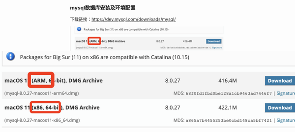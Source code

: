 ### mysql数据库安装及环境配置

下载链接：https://dev.mysql.com/downloads/mysql/

![mysql安装包有arm版本和x86版本的](./images/i1.png)

<img src="./images/i1.png" alt="mysql安装包有arm版本和x86版本的" style="transform:scale(2,2);">

最新的Mac M1芯片的是ARM架构的，如果有显示是Intel的，就下载x86版本的安装包.